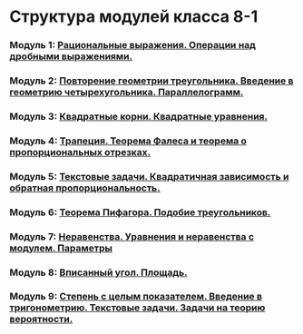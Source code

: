 # Структура модулей класса 8-1

### Модуль 1: [Рациональные выражения. Операции над дробными выражениями.](./module-1/module-structure.md)

### Модуль 2: [Повторение геометрии треугольника. Введение в геометрию четырехугольника. Параллелограмм.](./module-2/module-structure.md)

### Модуль 3: [Квадратные корни. Квадратные уравнения.](./module-3/module-structure.md)

### Модуль 4: [Трапеция. Теорема Фалеса и теорема о пропорциональных отрезках.](./module-4/module-structure.md)

### Модуль 5: [Текстовые задачи. Квадратичная зависимость и обратная пропорциональность.](./module-5/module-structure.md)

### Модуль 6: [Теорема Пифагора. Подобие треугольников.](./module-6/module-structure.md)

### Модуль 7: [Неравенства. Уравнения и неравенства с модулем. Параметры](./module-7/module-structure.md)

### Модуль 8: [Вписанный угол. Площадь.](./module-8/module-structure.md)

### Модуль 9: [Степень с целым показателем. Введение в тригонометрию. Текстовые задачи. Задачи на теорию вероятности.](./module-9/module-structure.md)